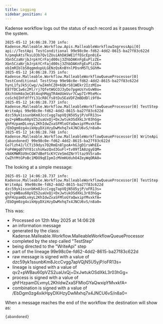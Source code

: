 ```yaml
---
title: Logging
sidebar_position: 4
---
```


Kadense workflow logs out the status of each record as it passes through the system.

```text
2025-05-12 14:06:28.730 info: Kadense.Malleable.Workflow.Apis.MalleableWorkflowIngressApi[0] api://TestApi TestConditional 99e98c0e-fd62-4dd2-8615-ba27f83c622d h/pmqkAtsTksLO3b7Qv1ZUuiAhDASWE1ffEGcEpn0iE= Xbn5CzaNrjbJrpkYCrFajd00sj3ZhbDAKnFgEuPlzZE= Xbn5CzaNrjbJrpkYCrFajd00sj3ZhbDAKnFgEuPlzZE= obImRIblbS8qgmdopULGENzQsKnBYnlPDsnM5TLSGhM= 
2025-05-12 14:06:28.735 info: Kadense.Malleable.Workflow.MalleableWorkflowQueueProcessor[0] TestConditional TestStep 99e98c0e-fd62-4dd2-8615-ba27f83c622d hynL1fyJk5jCwg//wZ4mhCZ0+6Q6rS81WEkr2IzzMIo= E87fDC1w6c2Ml/rj7QfetWGCOJ3yDo7pgmUsYxGvW8o= dXchVeH4o3eC8t4oqhMqgTR4mUUmVur7Cwp7IrMteMc= coSchQIHfdffYi31cR8Cfs8tDu5EaVDFZmBDdDli9f0=
2025-05-12 14:06:28.737 info: Kadense.Malleable.Workflow.MalleableWorkflowQueueProcessor[0] TestStep WriteApi 99e98c0e-fd62-4dd2-8615-ba27f83c622d dzc59yk1ssunbKm8JccCvgg7apVQjN5U5yjP/oFR13s= qv2+pWBau60pVZS2uaUxQj+DxJwtukOSdXkL3r03hGg= ghFHzpamDLvmyL2KhIdwZxaSFMloGYaQwxipYMvxkfA= /EbDgm0zg4xikHpyDXiHzyDwMxhq7x4JNCU6vS/n8a0=
2025-05-12 14:06:28.748 info: Kadense.Malleable.Workflow.MalleableWorkflowQueueProcessor[0] WriteApi {abandoned} 99e98c0e-fd62-4dd2-8615-ba27f83c622d Go7lzh4J/lCTi59dys7O2RmEn8lpoA+hGJgD1rsWhEE= FoP4Wgq07VY81cshsKwzQxd3GuFl+tv09TIA8zgyEQM= sN4KMWRSU9nCGW7dBeFScKYCVeSmdZNrYltaz9V5ra8= CwZhYMtGPoBc1MDO9qEIpmIcMVmHUduhO4ZeyWqORA0=
```

The looking at a simple message:

```text
2025-05-12 14:06:28.737 info: Kadense.Malleable.Workflow.MalleableWorkflowQueueProcessor[0] TestStep WriteApi 99e98c0e-fd62-4dd2-8615-ba27f83c622d dzc59yk1ssunbKm8JccCvgg7apVQjN5U5yjP/oFR13s= qv2+pWBau60pVZS2uaUxQj+DxJwtukOSdXkL3r03hGg= ghFHzpamDLvmyL2KhIdwZxaSFMloGYaQwxipYMvxkfA= /EbDgm0zg4xikHpyDXiHzyDwMxhq7x4JNCU6vS/n8a0=
```

This was:
* Processed on 12th May 2025 at 14:06:28
* an information message
* generated by the class: Kadense.Malleable.Workflow.MalleableWorkflowQueueProcessor
* completed by the step called "TestStep"
* being directed to the "WriteApi" step
* part of the lineage 99e98c0e-fd62-4dd2-8615-ba27f83c622d
* raw message is signed with a value of dzc59yk1ssunbKm8JccCvgg7apVQjN5U5yjP/oFR13s=
* lineage is signed with a value of qv2+pWBau60pVZS2uaUxQj+DxJwtukOSdXkL3r03hGg=
* process is signed with a value of ghFHzpamDLvmyL2KhIdwZxaSFMloGYaQwxipYMvxkfA=
* combination is signed with a value of /EbDgm0zg4xikHpyDXiHzyDwMxhq7x4JNCU6vS/n8a0=

When a message reaches the end of the workflow the destination will show as:

```text
{abandoned}
```